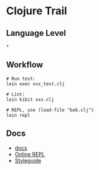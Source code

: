 Clojure Trail
=============

Language Level
--------------

`*`

Workflow
--------

    # Run test:
    lein exec xxx_test.clj
    
    # Lint:
    lein kibit xxx.clj
    
    # REPL, use (load-file "bob.clj")
    lein repl

Docs
----

- [docs](http://clojure.org/documentation "Clojure Documentation")
- [Online REPL](http://tryclj.com/ "Try Clojure REPL tutorial")
- [Styleguide](https://github.com/bbatsov/clojure-style-guide "The Clojure Style Guide")